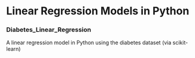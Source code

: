 # Linear Regression Models in Python

### Diabetes_Linear_Regression
A linear regression model in Python using the diabetes dataset (via scikit-learn)

